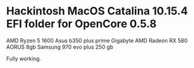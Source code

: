 # Hackintosh MacOS Catalina 10.15.4 EFI folder for OpenCore 0.5.8

AMD Ryzen 5 1600
Asus b350 plus prime
Gigabyte AMD Radeon RX 580 AORUS 8gb
Samsung 970 evo plus 250 gb

Fully working.

